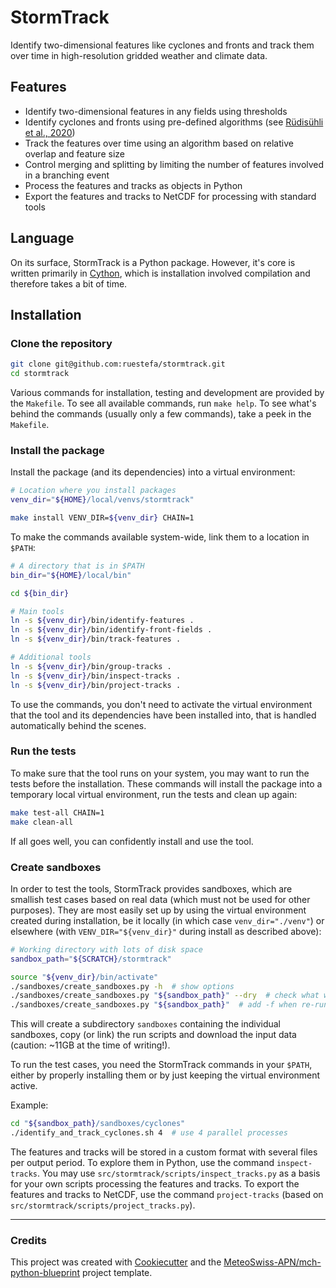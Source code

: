 # StormTrack

Identify two-dimensional features like cyclones and fronts and track them over time in high-resolution gridded weather and climate data.

## Features

- Identify two-dimensional features in any fields using thresholds
- Identify cyclones and fronts using pre-defined algorithms (see [R&uuml;dis&uuml;hli et al., 2020](https://wcd.copernicus.org/articles/1/675/2020/))
- Track the features over time using an algorithm based on relative overlap and feature size
- Control merging and splitting by limiting the number of features involved in a branching event
- Process the features and tracks as objects in Python
- Export the features and tracks to NetCDF for processing with standard tools

## Language

On its surface, StormTrack is a Python package.
However, it's core is written primarily in [Cython](https://cython.org/), which is installation involved compilation and therefore takes a bit of time.

## Installation

### Clone the repository

```bash
git clone git@github.com:ruestefa/stormtrack.git
cd stormtrack
```

Various commands for installation, testing and development are provided by the `Makefile`.
To see all available commands, run `make help`.
To see what's behind the commands (usually only a few commands), take a peek in the `Makefile`.


### Install the package

Install the package (and its dependencies) into a virtual environment:

```bash
# Location where you install packages
venv_dir="${HOME}/local/venvs/stormtrack"

make install VENV_DIR=${venv_dir} CHAIN=1
```

To make the commands available system-wide, link them to a location in `$PATH`:

```bash
# A directory that is in $PATH
bin_dir="${HOME}/local/bin"

cd ${bin_dir}

# Main tools
ln -s ${venv_dir}/bin/identify-features .
ln -s ${venv_dir}/bin/identify-front-fields .
ln -s ${venv_dir}/bin/track-features .

# Additional tools
ln -s ${venv_dir}/bin/group-tracks .
ln -s ${venv_dir}/bin/inspect-tracks .
ln -s ${venv_dir}/bin/project-tracks .
```

To use the commands, you don't need to activate the virtual environment that the tool and its dependencies have been installed into, that is handled automatically behind the scenes.

### Run the tests

To make sure that the tool runs on your system, you may want to run the tests before the installation.
These commands will install the package into a temporary local virtual environment, run the tests and clean up again:

```bash
make test-all CHAIN=1
make clean-all
```

If all goes well, you can confidently install and use the tool.

### Create sandboxes

In order to test the tools, StormTrack provides sandboxes, which are smallish test cases based on real data (which must not be used for other purposes).
They are most easily set up by using the virtual environment created during installation, be it locally (in which case `venv_dir="./venv"`) or elsewhere (with `VENV_DIR="${venv_dir}"` during install as described above):

```bash
# Working directory with lots of disk space
sandbox_path="${SCRATCH}/stormtrack"

source "${venv_dir}/bin/activate"
./sandboxes/create_sandboxes.py -h  # show options
./sandboxes/create_sandboxes.py "${sandbox_path}" --dry  # check what will be done
./sandboxes/create_sandboxes.py "${sandbox_path}"  # add -f when re-running
```

This will create a subdirectory `sandboxes` containing the individual sandboxes, copy (or link) the run scripts and download the input data (caution: ~11GB at the time of writing!).

To run the test cases, you need the StormTrack commands in your `$PATH`, either by properly installing them or by just keeping the virtual environment active.

Example:

```bash
cd "${sandbox_path}/sandboxes/cyclones"
./identify_and_track_cyclones.sh 4  # use 4 parallel processes
```

The features and tracks will be stored in a custom format with several files per output period.
To explore them in Python, use the command `inspect-tracks`.
You may use `src/stormtrack/scripts/inspect_tracks.py` as a basis for your own scripts processing the features and tracks.
To export the features and tracks to NetCDF, use the command `project-tracks` (based on `src/stormtrack/scripts/project_tracks.py`).

---

### Credits

This project was created with [Cookiecutter](https://github.com/audreyr/cookiecutter) and the [MeteoSwiss-APN/mch-python-blueprint](https://github.com/MeteoSwiss-APN/mch-python-blueprint) project template.
